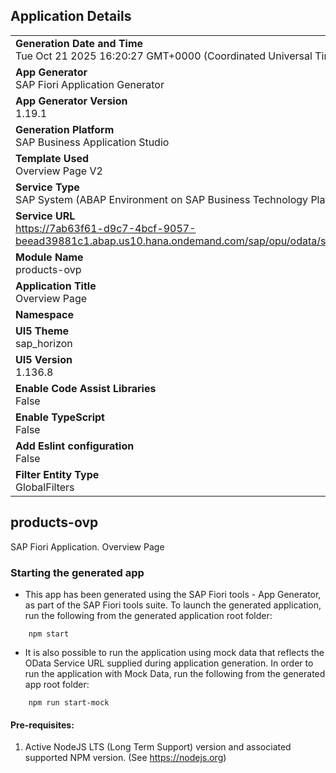## Application Details
|               |
| ------------- |
|**Generation Date and Time**<br>Tue Oct 21 2025 16:20:27 GMT+0000 (Coordinated Universal Time)|
|**App Generator**<br>SAP Fiori Application Generator|
|**App Generator Version**<br>1.19.1|
|**Generation Platform**<br>SAP Business Application Studio|
|**Template Used**<br>Overview Page V2|
|**Service Type**<br>SAP System (ABAP Environment on SAP Business Technology Platform)|
|**Service URL**<br>https://7ab63f61-d9c7-4bcf-9057-beead39881c1.abap.us10.hana.ondemand.com/sap/opu/odata/sap/ZRP_UI_OVP_O2|
|**Module Name**<br>products-ovp|
|**Application Title**<br>Overview Page|
|**Namespace**<br>|
|**UI5 Theme**<br>sap_horizon|
|**UI5 Version**<br>1.136.8|
|**Enable Code Assist Libraries**<br>False|
|**Enable TypeScript**<br>False|
|**Add Eslint configuration**<br>False|
|**Filter Entity Type**<br>GlobalFilters|

## products-ovp

SAP Fiori Application. Overview Page

### Starting the generated app

-   This app has been generated using the SAP Fiori tools - App Generator, as part of the SAP Fiori tools suite.  To launch the generated application, run the following from the generated application root folder:

```
    npm start
```

- It is also possible to run the application using mock data that reflects the OData Service URL supplied during application generation.  In order to run the application with Mock Data, run the following from the generated app root folder:

```
    npm run start-mock
```

#### Pre-requisites:

1. Active NodeJS LTS (Long Term Support) version and associated supported NPM version.  (See https://nodejs.org)


